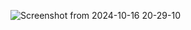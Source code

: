 ![Screenshot from 2024-10-16 20-29-10](https://github.com/user-attachments/assets/c2dee912-d783-4ae7-9def-b609c344fef8)

